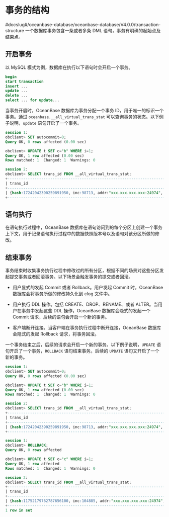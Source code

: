 # 事务的结构
#docslug#/oceanbase-database/oceanbase-database/V4.0.0/transaction-structure
一个数据库事务包含一条或者多条 DML 语句，事务有明确的起始点及结束点。

## 开启事务

以 MySQL 模式为例，数据库在执行以下语句时会开启一个事务。

```sql
begin
start transaction
insert ...
update ...
delete ...
select ... for update...
```

当事务开启时，OceanBase 数据库为事务分配一个事务 ID，用于唯一的标识一个事务。通过 `oceanbase.__all_virtual_trans_stat` 可以查询事务的状态。以下例子说明，`update` 语句开启了一个事务。

```sql
session 1:
obclient> SET autocommit=0;
Query OK, 0 rows affected (0.00 sec)

obclient> UPDATE t SET c="b" WHERE i=1;
Query OK, 1 row affected (0.00 sec)
Rows matched: 1  Changed: 1  Warnings: 0

session 2:
obclient> SELECT trans_id FROM __all_virtual_trans_stat;
+-----------------------------------------------------------------------------------------+
| trans_id                                                                                |
+-----------------------------------------------------------------------------------------+
| {hash:17242042390259891950, inc:98713, addr:"xxx.xxx.xxx.xxx:24974", t:1632636623536459} |
+-----------------------------------------------------------------------------------------+
```

## 语句执行

在语句执行过程中，OceanBase 数据库在语句访问到的每个分区上创建一个事务上下文，用于记录语句执行过程中的数据快照版本号以及语句对该分区所做的修改。

## 结束事务

事务结束时收集事务执行过程中修改过的所有分区，根据不同的场景对这些分区发起提交事务或者回滚事务。以下场景会触发事务的提交或者回滚。

* 用户显式的发起 Commit 或者 Rollback。用户发起 Commit 时，OceanBase 数据库会将事务所做的修改持久化到 clog 文件中。

* 用户执行 DDL 操作。包括 CREATE、DROP、RENAME、或者 ALTER。当用户在事务中发起这些 DDL 操作，OceanBase 数据库会隐式的发起一个 Commit 请求，后续的语句会开启一个新的事务。

* 客户端断开连接。当客户端在事务执行过程中断开连接，OceanBase 数据库会隐式的发起 Rollback 请求，将事务回滚。

一个事务结束之后，后续的请求会开启一个新的事务。以下例子说明，`UPDATE` 语句开启了一个事务，`ROLLBACK` 语句结束事务。后续的 `UPDATE` 语句又开启了一个新的事务。

```sql
session 1:
obclient> SET autocommit=0;
Query OK, 0 rows affected (0.00 sec)

obclient> UPDATE t SET c="b" WHERE i=1;
Query OK, 1 row affected (0.00 sec)
Rows matched: 1  Changed: 1  Warnings: 0

session 2:
obclient> SELECT trans_id FROM __all_virtual_trans_stat;
+-----------------------------------------------------------------------------------------+
| trans_id                                                                                |
+-----------------------------------------------------------------------------------------+
| {hash:17242042390259891950, inc:98713, addr:"xxx.xxx.xxx.xxx:24974", t:1632636623536459} |
+-----------------------------------------------------------------------------------------+

session 1:
obclient> ROLLBACK;
Query OK, 0 rows affected

obclient> UPDATE t SET c="c" WHERE i=1;
Query OK, 1 row affected
Rows matched: 1  Changed: 1  Warnings: 0

session 2:
obclient> SELECT trans_id FROM __all_virtual_trans_stat;
+------------------------------------------------------------------------------------------+
| trans_id                                                                                 |
+------------------------------------------------------------------------------------------+
| {hash:11752179762787656100, inc:104885, addr:"xxx.xxx.xxx.xxx:24974", t:1632636737417119} |
+------------------------------------------------------------------------------------------+
1 row in set
```
